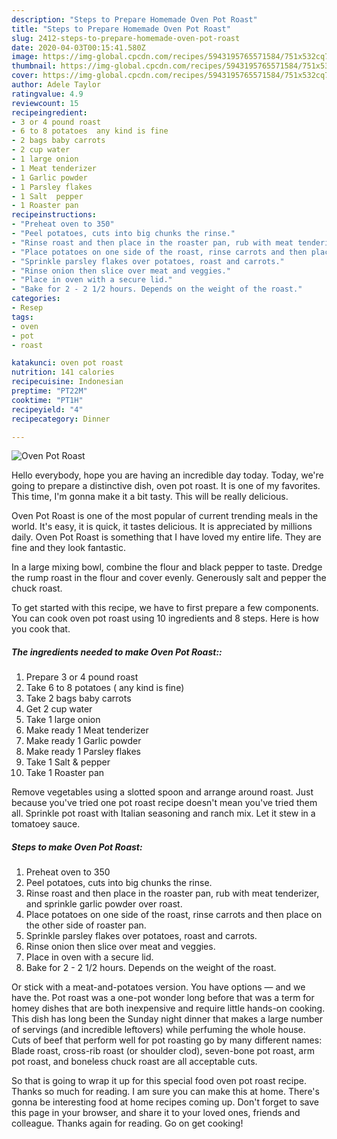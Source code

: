 ```yaml
---
description: "Steps to Prepare Homemade Oven Pot Roast"
title: "Steps to Prepare Homemade Oven Pot Roast"
slug: 2412-steps-to-prepare-homemade-oven-pot-roast
date: 2020-04-03T00:15:41.580Z
image: https://img-global.cpcdn.com/recipes/5943195765571584/751x532cq70/oven-pot-roast-recipe-main-photo.jpg
thumbnail: https://img-global.cpcdn.com/recipes/5943195765571584/751x532cq70/oven-pot-roast-recipe-main-photo.jpg
cover: https://img-global.cpcdn.com/recipes/5943195765571584/751x532cq70/oven-pot-roast-recipe-main-photo.jpg
author: Adele Taylor
ratingvalue: 4.9
reviewcount: 15
recipeingredient:
- 3 or 4 pound roast
- 6 to 8 potatoes  any kind is fine
- 2 bags baby carrots
- 2 cup water
- 1 large onion
- 1 Meat tenderizer
- 1 Garlic powder
- 1 Parsley flakes
- 1 Salt  pepper
- 1 Roaster pan
recipeinstructions:
- "Preheat oven to 350"
- "Peel potatoes, cuts into big chunks the rinse."
- "Rinse roast and then place in the roaster pan, rub with meat tenderizer, and sprinkle garlic powder over roast."
- "Place potatoes on one side of the roast, rinse carrots and then place on the other side of roaster pan."
- "Sprinkle parsley flakes over potatoes, roast and carrots."
- "Rinse onion then slice over meat and veggies."
- "Place in oven with a secure lid."
- "Bake for 2 - 2 1/2 hours. Depends on the weight of the roast."
categories:
- Resep
tags:
- oven
- pot
- roast

katakunci: oven pot roast
nutrition: 141 calories
recipecuisine: Indonesian
preptime: "PT22M"
cooktime: "PT1H"
recipeyield: "4"
recipecategory: Dinner

---
```



![Oven Pot Roast](https://img-global.cpcdn.com/recipes/5943195765571584/751x532cq70/oven-pot-roast-recipe-main-photo.jpg)

Hello everybody, hope you are having an incredible day today. Today, we're going to prepare a distinctive dish, oven pot roast. It is one of my favorites. This time, I'm gonna make it a bit tasty. This will be really delicious.

Oven Pot Roast is one of the most popular of current trending meals in the world. It's easy, it is quick, it tastes delicious. It is appreciated by millions daily. Oven Pot Roast is something that I have loved my entire life. They are fine and they look fantastic.

In a large mixing bowl, combine the flour and black pepper to taste. Dredge the rump roast in the flour and cover evenly. Generously salt and pepper the chuck roast.


To get started with this recipe, we have to first prepare a few components. You can cook oven pot roast using 10 ingredients and 8 steps. Here is how you cook that.

##### The ingredients needed to make Oven Pot Roast::

1. Prepare 3 or 4 pound roast
1. Take 6 to 8 potatoes ( any kind is fine)
1. Take 2 bags baby carrots
1. Get 2 cup water
1. Take 1 large onion
1. Make ready 1 Meat tenderizer
1. Make ready 1 Garlic powder
1. Make ready 1 Parsley flakes
1. Take 1 Salt &amp; pepper
1. Take 1 Roaster pan


Remove vegetables using a slotted spoon and arrange around roast. Just because you&#39;ve tried one pot roast recipe doesn&#39;t mean you&#39;ve tried them all. Sprinkle pot roast with Italian seasoning and ranch mix. Let it stew in a tomatoey sauce. 

##### Steps to make Oven Pot Roast:

1. Preheat oven to 350
1. Peel potatoes, cuts into big chunks the rinse.
1. Rinse roast and then place in the roaster pan, rub with meat tenderizer, and sprinkle garlic powder over roast.
1. Place potatoes on one side of the roast, rinse carrots and then place on the other side of roaster pan.
1. Sprinkle parsley flakes over potatoes, roast and carrots.
1. Rinse onion then slice over meat and veggies.
1. Place in oven with a secure lid.
1. Bake for 2 - 2 1/2 hours. Depends on the weight of the roast.


Or stick with a meat-and-potatoes version. You have options — and we have the. Pot roast was a one-pot wonder long before that was a term for homey dishes that are both inexpensive and require little hands-on cooking. This dish has long been the Sunday night dinner that makes a large number of servings (and incredible leftovers) while perfuming the whole house. Cuts of beef that perform well for pot roasting go by many different names: Blade roast, cross-rib roast (or shoulder clod), seven-bone pot roast, arm pot roast, and boneless chuck roast are all acceptable cuts. 

So that is going to wrap it up for this special food oven pot roast recipe. Thanks so much for reading. I am sure you can make this at home. There's gonna be interesting food at home recipes coming up. Don't forget to save this page in your browser, and share it to your loved ones, friends and colleague. Thanks again for reading. Go on get cooking!
